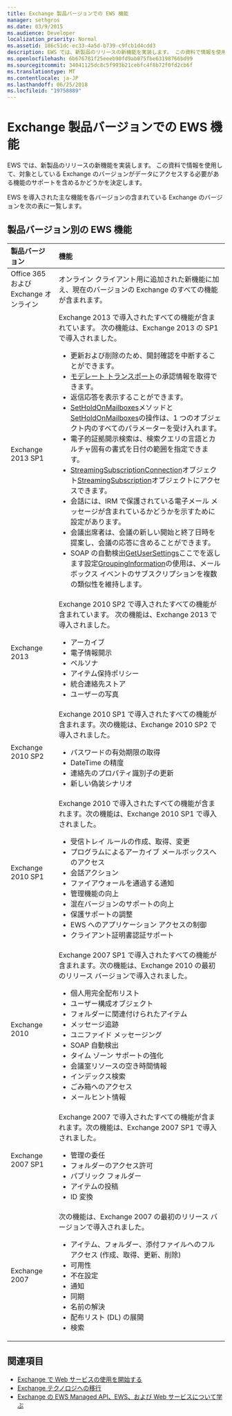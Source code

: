 ```yaml
---
title: Exchange 製品バージョンでの EWS 機能
manager: sethgros
ms.date: 03/9/2015
ms.audience: Developer
localization_priority: Normal
ms.assetid: 186c51dc-ec33-4a5d-b739-c9fcb1d4cdd3
description: EWS では、新製品のリリースの新機能を実装します。 この資料で情報を使用して、対象としている Exchange のバージョンがデータにアクセスする必要がある機能のサポートを含めるかどうかを決定します。
ms.openlocfilehash: 6b676781f25eeeb90fd9ab075fbe63198766bd99
ms.sourcegitcommit: 34041125dc8c5f993b21cebfc4f8b72f0fd2cb6f
ms.translationtype: MT
ms.contentlocale: ja-JP
ms.lasthandoff: 06/25/2018
ms.locfileid: "19758889"
---
```

# <a name="ews-functionality-in-exchange-product-versions"></a>Exchange 製品バージョンでの EWS 機能

EWS では、新製品のリリースの新機能を実装します。 この資料で情報を使用して、対象としている Exchange のバージョンがデータにアクセスする必要がある機能のサポートを含めるかどうかを決定します。 
  
EWS を導入された主な機能を各バージョンの含まれている Exchange のバージョンを次の表に一覧します。
  
## <a name="ews-features-by-product-version"></a>製品バージョン別の EWS 機能

|**製品バージョン**|**機能**|
|:-----|:-----|
|Office 365 および Exchange オンライン |オンライン クライアント用に追加された新機能に加え、現在のバージョンの Exchange のすべての機能が含まれます。  |
|Exchange 2013 SP1 | Exchange 2013 で導入されたすべての機能が含まれています。 次の機能は、Exchange 2013 の SP1 で導入されました。<ul><li>更新および削除のため、開封確認を中断することができます。</li><li>[モデレート トランスポート](http://msdn.microsoft.com/library/43a89f71-8002-4cb0-b3c8-1c2b2597f227%28Office.15%29.aspx)の承認情報を取得できます。</li><li>返信応答を表示することができます。</li><li>[SetHoldOnMailboxes](http://msdn.microsoft.com/en-us/library/microsoft.exchange.webservices.data.exchangeservice.setholdonmailboxes%28v=exchg.80%29.aspx)メソッドと[SetHoldOnMailboxes](http://msdn.microsoft.com/library/9015a0d8-3495-461b-aa79-797d23169585%28Office.15%29.aspx)の操作は、1 つのオブジェクト内のすべてのパラメーターを受け入れます。</li><li>電子的証拠開示検索は、検索クエリの言語とカルチャ固有の書式を日付の範囲を指定できます。</li><li>[StreamingSubscriptionConnection](http://msdn.microsoft.com/en-us/library/microsoft.exchange.webservices.data.streamingsubscriptionconnection%28v=exchg.80%29.aspx)オブジェクト[StreamingSubscription](http://msdn.microsoft.com/en-us/library/microsoft.exchange.webservices.data.streamingsubscription%28v=exchg.80%29.aspx)オブジェクトにアクセスできます。</li><li>会話には、IRM で保護されている電子メール メッセージが含まれているかどうかを示すために設定があります。</li><li>会議出席者は、会議の新しい開始と終了日時を提案し、会議の応答に含めることができます。</li><li>SOAP の自動検出[GetUserSettings](http://msdn.microsoft.com/en-us/library/microsoft.exchange.webservices.autodiscover.autodiscoverservice.getusersettings%28v=exchg.80%29.aspx)ここでを返します設定[GroupingInformation](http://msdn.microsoft.com/EN-US/library/office/dn529149%28v=exchg.150%29.aspx)の使用は、メールボックス イベントのサブスクリプションを複数の類似性を維持します。</li></ul> |
|Exchange 2013  | Exchange 2010 SP2 で導入されたすべての機能が含まれています。 次の機能は、Exchange 2013 で導入されました。  <ul><li>  アーカイブ</li><li>電子情報開示</li><li>ペルソナ</li><li>アイテム保持ポリシー</li><li>統合連絡先ストア</li><li>ユーザーの写真</li></ul> |
|Exchange 2010 SP2  | Exchange 2010 SP1 で導入されたすべての機能が含まれます。次の機能は、Exchange 2010 SP2 で導入されました。  <ul><li>  パスワードの有効期限の取得</li><li>DateTime の精度</li><li>連絡先のプロパティ識別子の更新</li><li>新しい偽装シナリオ</li></ul> |
|Exchange 2010 SP1  | Exchange 2010 で導入されたすべての機能が含まれます。次の機能は、Exchange 2010 SP1 で導入されました。  <ul><li>  受信トレイ ルールの作成、取得、変更</li><li>プログラムによるアーカイブ メールボックスへのアクセス</li><li>会話アクション</li><li>ファイアウォールを通過する通知</li><li>管理機能の向上</li><li>混在バージョンのサポートの向上</li><li>保護サポートの調整</li><li>EWS へのアプリケーション アクセスの制御</li><li>クライアント証明書認証サポート</li></ul> |
|Exchange 2010  | Exchange 2007 SP1 で導入されたすべての機能が含まれます。次の機能は、Exchange 2010 の最初のリリース バージョンで導入されました。 <ul> <li>  個人用完全配布リスト</li><li>ユーザー構成オブジェクト</li><li>フォルダーに関連付けられたアイテム</li><li>メッセージ追跡</li><li>ユニファイド メッセージング</li><li>SOAP 自動検出  </li><li>タイム ゾーン サポートの強化</li><li>会議室リソースの空き時間情報</li><li>インデックス検索</li><li>ごみ箱へのアクセス</li><li>メールヒント情報</li></ul> |
|Exchange 2007 SP1  | Exchange 2007 で導入されたすべての機能が含まれます。次の機能は、Exchange 2007 SP1 で導入されました。  <ul><li>  管理の委任</li><li>フォルダーのアクセス許可</li><li>パブリック フォルダー</li><li>アイテムの投稿</li><li>ID 変換</li></ul> |
|Exchange 2007  | 次の機能は、Exchange 2007 の最初のリリース バージョンで導入されました。  <ul><li>  アイテム、フォルダー、添付ファイルへのフル アクセス (作成、取得、更新、削除)</li><li>可用性</li><li>不在設定</li><li>通知</li><li>同期</li><li>名前の解決</li><li>配布リスト (DL) の展開</li><li>検索</li></ul> |
   
## <a name="see-also"></a>関連項目

- [Exchange で Web サービスの使用を開始する](start-using-web-services-in-exchange.md)
- [Exchange テクノロジへの移行](../migrating-to-exchange-online-and-exchange-2013-technologies.md)
- [Exchange の EWS Managed API、EWS、および Web サービスについて学ぶ](explore-the-ews-managed-api-ews-and-web-services-in-exchange.md)  
    

